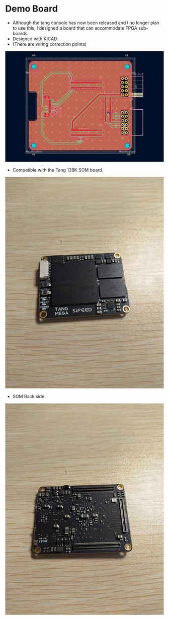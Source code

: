 # Demo Board

- Although the tang console has now been released and I no longer plan to use this, I designed a board that can accommodate FPGA sub-boards.
- Designed with KiCAD.
- (There are wiring correction points) <br>

![Demo board](https://github.com/rmbmp717/EduFPGA-RP5GPU/blob/main/image/FPGA_board.jpg?raw=true)

- Compatible with the Tang 138K SOM board. <br>

![Demo board](https://github.com/rmbmp717/EduFPGA-RP5GPU/blob/main/image/SOM_omote.jpg?raw=true)

- SOM Back side. <br>

![Demo board](https://github.com/rmbmp717/EduFPGA-RP5GPU/blob/main/image/SOM_ura.jpg?raw=true)
